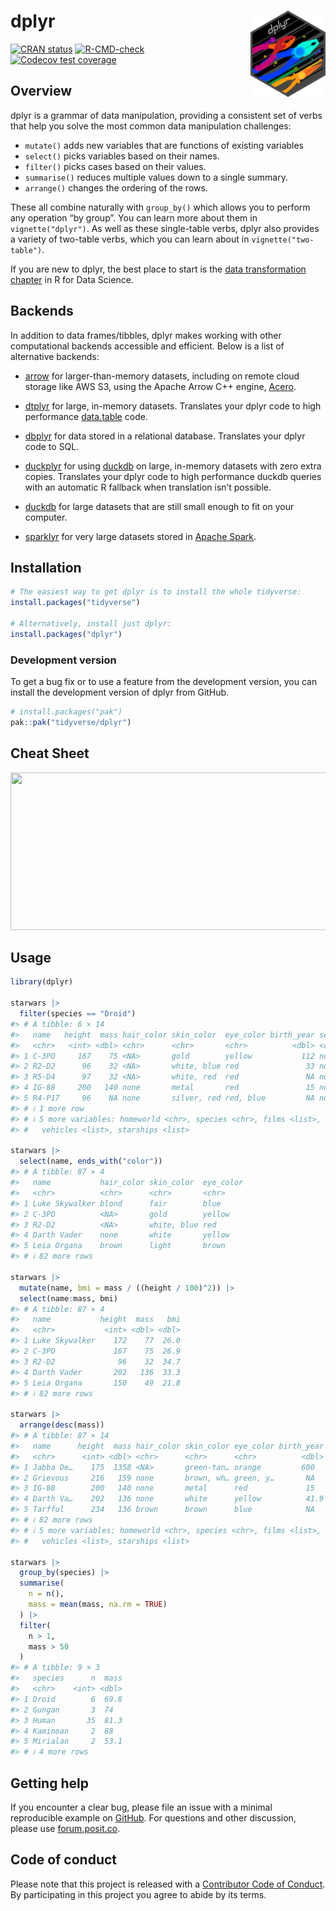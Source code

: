 
<!-- README.md is generated from README.Rmd. Please edit that file -->

# dplyr <a href="https://dplyr.tidyverse.org"><img src="man/figures/logo.png" align="right" height="138" /></a>

<!-- badges: start -->

[![CRAN
status](https://www.r-pkg.org/badges/version/dplyr)](https://cran.r-project.org/package=dplyr)
[![R-CMD-check](https://github.com/tidyverse/dplyr/actions/workflows/R-CMD-check.yaml/badge.svg)](https://github.com/tidyverse/dplyr/actions/workflows/R-CMD-check.yaml)
[![Codecov test
coverage](https://codecov.io/gh/tidyverse/dplyr/graph/badge.svg)](https://app.codecov.io/gh/tidyverse/dplyr)
<!-- badges: end -->

## Overview

dplyr is a grammar of data manipulation, providing a consistent set of
verbs that help you solve the most common data manipulation challenges:

- `mutate()` adds new variables that are functions of existing variables
- `select()` picks variables based on their names.
- `filter()` picks cases based on their values.
- `summarise()` reduces multiple values down to a single summary.
- `arrange()` changes the ordering of the rows.

These all combine naturally with `group_by()` which allows you to
perform any operation “by group”. You can learn more about them in
`vignette("dplyr")`. As well as these single-table verbs, dplyr also
provides a variety of two-table verbs, which you can learn about in
`vignette("two-table")`.

If you are new to dplyr, the best place to start is the [data
transformation chapter](https://r4ds.hadley.nz/data-transform) in R for
Data Science.

## Backends

In addition to data frames/tibbles, dplyr makes working with other
computational backends accessible and efficient. Below is a list of
alternative backends:

- [arrow](https://arrow.apache.org/docs/r/) for larger-than-memory
  datasets, including on remote cloud storage like AWS S3, using the
  Apache Arrow C++ engine,
  [Acero](https://arrow.apache.org/docs/cpp/streaming_execution.html).

- [dtplyr](https://dtplyr.tidyverse.org/) for large, in-memory datasets.
  Translates your dplyr code to high performance
  [data.table](https://rdatatable.gitlab.io/data.table/) code.

- [dbplyr](https://dbplyr.tidyverse.org/) for data stored in a
  relational database. Translates your dplyr code to SQL.

- [duckplyr](https://tidyverse.github.io/duckplyr/) for using
  [duckdb](https://duckdb.org) on large, in-memory datasets with zero
  extra copies. Translates your dplyr code to high performance duckdb
  queries with an automatic R fallback when translation isn’t possible.

- [duckdb](https://duckdb.org/docs/api/r) for large datasets that are
  still small enough to fit on your computer.

- [sparklyr](https://spark.rstudio.com) for very large datasets stored
  in [Apache Spark](https://spark.apache.org).

## Installation

``` r
# The easiest way to get dplyr is to install the whole tidyverse:
install.packages("tidyverse")

# Alternatively, install just dplyr:
install.packages("dplyr")
```

### Development version

To get a bug fix or to use a feature from the development version, you
can install the development version of dplyr from GitHub.

``` r
# install.packages("pak")
pak::pak("tidyverse/dplyr")
```

## Cheat Sheet

<a href="https://github.com/rstudio/cheatsheets/blob/main/data-transformation.pdf"><img src="https://raw.githubusercontent.com/rstudio/cheatsheets/main/pngs/thumbnails/data-transformation-cheatsheet-thumbs.png" width="630" height="252"/></a>

## Usage

``` r
library(dplyr)

starwars |>
  filter(species == "Droid")
#> # A tibble: 6 × 14
#>   name   height  mass hair_color skin_color  eye_color birth_year sex   gender
#>   <chr>   <int> <dbl> <chr>      <chr>       <chr>          <dbl> <chr> <chr>
#> 1 C-3PO     167    75 <NA>       gold        yellow           112 none  masculi…
#> 2 R2-D2      96    32 <NA>       white, blue red               33 none  masculi…
#> 3 R5-D4      97    32 <NA>       white, red  red               NA none  masculi…
#> 4 IG-88     200   140 none       metal       red               15 none  masculi…
#> 5 R4-P17     96    NA none       silver, red red, blue         NA none  feminine
#> # ℹ 1 more row
#> # ℹ 5 more variables: homeworld <chr>, species <chr>, films <list>,
#> #   vehicles <list>, starships <list>

starwars |>
  select(name, ends_with("color"))
#> # A tibble: 87 × 4
#>   name           hair_color skin_color  eye_color
#>   <chr>          <chr>      <chr>       <chr>
#> 1 Luke Skywalker blond      fair        blue
#> 2 C-3PO          <NA>       gold        yellow
#> 3 R2-D2          <NA>       white, blue red
#> 4 Darth Vader    none       white       yellow
#> 5 Leia Organa    brown      light       brown
#> # ℹ 82 more rows

starwars |>
  mutate(name, bmi = mass / ((height / 100)^2)) |>
  select(name:mass, bmi)
#> # A tibble: 87 × 4
#>   name           height  mass   bmi
#>   <chr>           <int> <dbl> <dbl>
#> 1 Luke Skywalker    172    77  26.0
#> 2 C-3PO             167    75  26.9
#> 3 R2-D2              96    32  34.7
#> 4 Darth Vader       202   136  33.3
#> 5 Leia Organa       150    49  21.8
#> # ℹ 82 more rows

starwars |>
  arrange(desc(mass))
#> # A tibble: 87 × 14
#>   name      height  mass hair_color skin_color eye_color birth_year sex   gender
#>   <chr>      <int> <dbl> <chr>      <chr>      <chr>          <dbl> <chr> <chr>
#> 1 Jabba De…    175  1358 <NA>       green-tan… orange         600   herm… mascu…
#> 2 Grievous     216   159 none       brown, wh… green, y…       NA   male  mascu…
#> 3 IG-88        200   140 none       metal      red             15   none  mascu…
#> 4 Darth Va…    202   136 none       white      yellow          41.9 male  mascu…
#> 5 Tarfful      234   136 brown      brown      blue            NA   male  mascu…
#> # ℹ 82 more rows
#> # ℹ 5 more variables: homeworld <chr>, species <chr>, films <list>,
#> #   vehicles <list>, starships <list>

starwars |>
  group_by(species) |>
  summarise(
    n = n(),
    mass = mean(mass, na.rm = TRUE)
  ) |>
  filter(
    n > 1,
    mass > 50
  )
#> # A tibble: 9 × 3
#>   species      n  mass
#>   <chr>    <int> <dbl>
#> 1 Droid        6  69.8
#> 2 Gungan       3  74
#> 3 Human       35  81.3
#> 4 Kaminoan     2  88
#> 5 Mirialan     2  53.1
#> # ℹ 4 more rows
```

## Getting help

If you encounter a clear bug, please file an issue with a minimal
reproducible example on
[GitHub](https://github.com/tidyverse/dplyr/issues). For questions and
other discussion, please use [forum.posit.co](https://forum.posit.co/).

## Code of conduct

Please note that this project is released with a [Contributor Code of
Conduct](https://dplyr.tidyverse.org/CODE_OF_CONDUCT). By participating
in this project you agree to abide by its terms.
